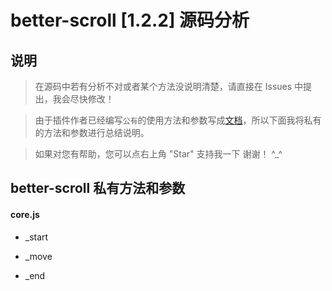 better-scroll [1.2.2] 源码分析
===========================
## 说明
>  在源码中若有分析不对或者某个方法没说明清楚，请直接在 Issues 中提出，我会尽快修改！

>  由于插件作者已经编写`公有`的使用方法和参数写成[文档](https://ustbhuangyi.github.io/better-scroll/doc/options.html "better-scroll 最新文档")，所以下面我将私有的方法和参数进行总结说明。

>  如果对您有帮助，您可以点右上角 "Star" 支持我一下 谢谢！ ^_^

## better-scroll 私有方法和参数

#### core.js

* _start

* _move

* _end

